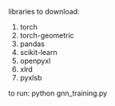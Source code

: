 libraries to download:
1. torch 
2. torch-geometric
3. pandas
4. scikit-learn
5. openpyxl
5. xlrd
6. pyxlsb

to run: python gnn_training.py